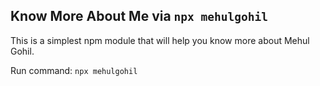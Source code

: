 ## Know More About Me via `npx mehulgohil`

This is a simplest npm module that will help you know more about Mehul Gohil.

Run command: `npx mehulgohil`